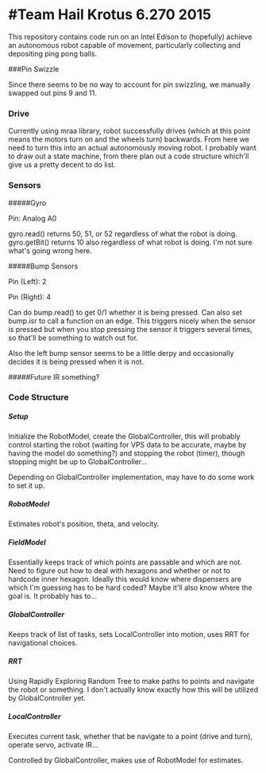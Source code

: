 #Team Hail Krotus 6.270 2015
=====

This repository contains code run on an Intel Edison to 
(hopefully) achieve an autonomous robot capable of 
movement, particularly collecting and depositing ping pong balls.

###Pin Swizzle

Since there seems to be no way to account for pin swizzling, we manually swapped out pins 9 and 11.


### Drive

Currently using mraa library, robot successfully drives (which at this point means the motors turn on and the wheels turn) backwards. From here we need to turn this into an actual autonomously moving robot. I probably want to draw out a state machine, from there plan out a code structure which'll give us a pretty decent to do list.

### Sensors

#####Gyro

Pin: Analog A0

gyro.read() returns 50, 51, or 52 regardless of what the robot is doing.
gyro.getBit() returns 10 also regardless of what robot is doing. I'm not sure what's going wrong here.

#####Bump Sensors

Pin (Left): 2

Pin (Right): 4

Can do bump.read() to get 0/1 whether it is being pressed.
Can also set bump.isr to call a function on an edge. This triggers nicely when the sensor is pressed but when you stop pressing the sensor it triggers several times, so that'll be something to watch out for.

Also the left bump sensor seems to be a little derpy and occasionally decides it is being pressed when it is not.

#####Future IR something?

### Code Structure

##### Setup

Initialize the RobotModel, create the GlobalController, this will probably control starting the robot (waiting for VPS data to be accurate, maybe by having the model do something?) and stopping the robot (timer), though stopping might be up to GlobalController...

Depending on GlobalController implementation, may have to do some work to set it up.

##### RobotModel

Estimates robot's position, theta, and velocity.

##### FieldModel

Essentially keeps track of which points are passable and which are not. Need to figure out how to deal with hexagons and whether or not to hardcode inner hexagon. Ideally this would know where dispensers are which I'm guessing has to be hard coded? Maybe it'll also know where the goal is. It probably has to...

##### GlobalController

Keeps track of list of tasks, sets LocalController into motion, uses RRT for navigational choices.

##### RRT

Using Rapidly Exploring Random Tree to make paths to points and navigate the robot or something. I don't actually know exactly how this will be utilized by GlobalController yet.

##### LocalController

Executes current task, whether that be navigate to a point (drive and turn), operate servo, activate IR...

Controlled by GlobalController, makes use of RobotModel for estimates.
